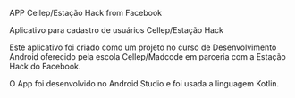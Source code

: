 APP Cellep/Estação Hack from Facebook

Aplicativo para cadastro de usuários Cellep/Estação Hack

Este aplicativo foi criado como um projeto no curso de Desenvolvimento Android oferecido pela escola Cellep/Madcode em parceria com a Estação Hack do Facebook.

O App foi desenvolvido no Android Studio e foi usada a linguagem Kotlin.
